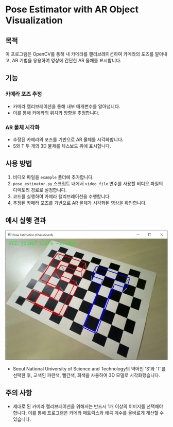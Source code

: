 # Pose Estimator with AR Object Visualization

## 목적

이 프로그램은 OpenCV를 통해 내 카메라를 캘리브레이션하여 카메라의 포즈를 알아내고, AR 기법을 응용하여 영상에 간단한 AR 물체를 표시합니다.

## 기능

### 카메라 포즈 추정

- 카메라 캘리브레이션을 통해 내부 매개변수를 알아냅니다.
- 이를 통해 카메라의 위치와 방향을 추정합니다.

### AR 물체 시각화

- 추정된 카메라의 포즈를 기반으로 AR 물체를 시각화합니다.
- S와 T 두 개의 3D 물체를 체스보드 위에 표시합니다.

## 사용 방법

1. 비디오 파일을 `example` 폴더에 추가합니다.
2. `pose_estimator.py` 스크립트 내에서 `video_file` 변수를 사용할 비디오 파일의 디렉토리 경로로 설정합니다.
3. 코드를 실행하여 카메라 캘리브레이션을 수행합니다.
4. 추정된 카메라 포즈를 기반으로 AR 물체가 시각화된 영상을 확인합니다.

## 예시 실행 결과

![AR model result](example/AR_result.JPG)

- Seoul National University of Science and Technology의 약어인 'S'와 'T'를 선택한 후, 교색인 파란색, 빨간색, 회색을 사용하여 3D 모델로 시각화했습니다.

## 주의 사항

- 제대로 된 카메라 캘리브레이션을 위해서는 반드시 1개 이상의 이미지를 선택해야 합니다. 이를 통해 프로그램은 카메라 매트릭스와 왜곡 계수를 올바르게 계산할 수 있습니다.
